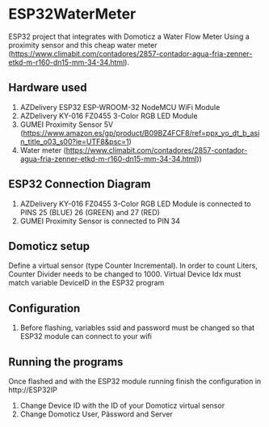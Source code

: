 # ESP32WaterMeter

ESP32 project that integrates with Domoticz a Water Flow Meter Using a proximity sensor and this cheap water meter (https://www.climabit.com/contadores/2857-contador-agua-fria-zenner-etkd-m-r160-dn15-mm-34-34.html).

## Hardware used

1. AZDelivery ESP32 ESP-WROOM-32 NodeMCU  WiFi Module
2. AZDelivery KY-016 FZ0455 3-Color RGB LED Module 
3. GUMEI Proximity Sensor 5V  (https://www.amazon.es/gp/product/B09BZ4FCF8/ref=ppx_yo_dt_b_asin_title_o03_s00?ie=UTF8&psc=1)
4. Water meter (https://www.climabit.com/contadores/2857-contador-agua-fria-zenner-etkd-m-r160-dn15-mm-34-34.html))

## ESP32 Connection Diagram

1. AZDelivery KY-016 FZ0455 3-Color RGB LED Module is connected to PINS 25 (BLUE) 26 (GREEN) and 27 (RED)
2. GUMEI Proximity Sensor is connected to PIN 34

## Domoticz setup

Define a virtual sensor (type Counter Incremental). In order to count Liters, Counter Divider needs to be changed to 1000. Virtual Device Idx must match variable DeviceID in the ESP32 program

## Configuration

1. Before flashing, variables ssid and password must be changed so that ESP32 module can connect to your wifi

## Running the programs

Once flashed and with the ESP32 module running finish the configuration in http://ESP32IP

1. Change Device ID with the ID of your Domoticz virtual sensor 
2. Change Domoticz User, Pâssword and Server



